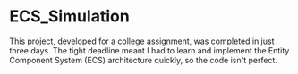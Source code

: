 # ECS_Simulation
This project, developed for a college assignment, was completed in just three days. The tight deadline meant I had to learn and implement the Entity Component System (ECS) architecture quickly, so the code isn't perfect.
